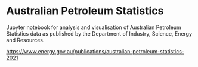 # Australian Petroleum Statistics

Jupyter notebook for analysis and visualisation of Australian
Petroleum Statistics data as published by the Department of Industry,
Science, Energy and Resources.

https://www.energy.gov.au/publications/australian-petroleum-statistics-2021
